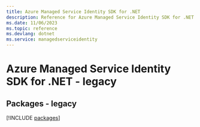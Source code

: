 ```yaml
---
title: Azure Managed Service Identity SDK for .NET
description: Reference for Azure Managed Service Identity SDK for .NET
ms.date: 11/06/2023
ms.topic: reference
ms.devlang: dotnet
ms.service: managedserviceidentity
---
```

# Azure Managed Service Identity SDK for .NET - legacy
## Packages - legacy
[!INCLUDE [packages](managed-service-identity-index.md)]